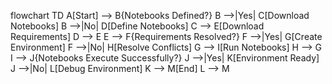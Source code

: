 flowchart TD
    A[Start] --> B{Notebooks Defined?}
    B -->|Yes| C[Download Notebooks]
    B -->|No| D[Define Notebooks]
    C --> E[Download Requirements]
    D --> E
    E --> F{Requirements Resolved?}
    F -->|Yes| G[Create Environment]
    F -->|No| H[Resolve Conflicts]
    G --> I[Run Notebooks]
    H --> G
    I --> J{Notebooks Execute Successfully?}
    J -->|Yes| K[Environment Ready]
    J -->|No| L[Debug Environment]
    K --> M[End]
    L --> M
